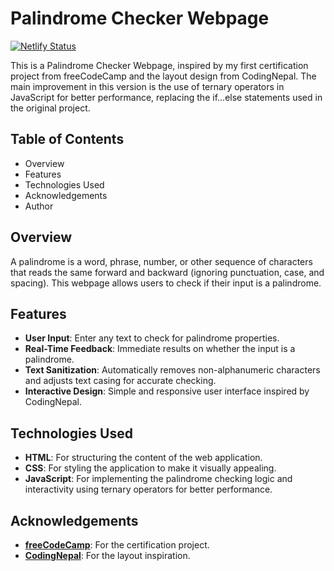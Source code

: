 # Palindrome Checker Webpage

[![Netlify Status](https://api.netlify.com/api/v1/badges/72c01cc5-c119-4c6b-9860-ff9a78b212d5/deploy-status)](https://app.netlify.com/sites/palindrome-checker-webpage/deploys)

This is a Palindrome Checker Webpage, inspired by my first certification project from freeCodeCamp and the layout design from CodingNepal. The main improvement in this version is the use of ternary operators in JavaScript for better performance, replacing the if...else statements used in the original project.

## Table of Contents

- Overview
- Features
- Technologies Used
- Acknowledgements
- Author

## Overview

A palindrome is a word, phrase, number, or other sequence of characters that reads the same forward and backward (ignoring punctuation, case, and spacing). This webpage allows users to check if their input is a palindrome.

## Features

- **User Input**: Enter any text to check for palindrome properties.
- **Real-Time Feedback**: Immediate results on whether the input is a palindrome.
- **Text Sanitization**: Automatically removes non-alphanumeric characters and adjusts text casing for accurate checking.
- **Interactive Design**: Simple and responsive user interface inspired by CodingNepal.

## Technologies Used

- **HTML**: For structuring the content of the web application.
- **CSS**: For styling the application to make it visually appealing.
- **JavaScript**: For implementing the palindrome checking logic and interactivity using ternary operators for better performance.

## Acknowledgements

- [**freeCodeCamp**](https://www.freecodecamp.org/): For the certification project.
- [**CodingNepal**](https://www.codingnepalweb.com/): For the layout inspiration.
